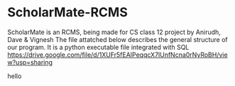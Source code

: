 # ScholarMate-RCMS
ScholarMate is an RCMS, being made for CS class 12 project by Anirudh, Dave & Vignesh
The file attatched below describes the general structure of our program. It is a python executable file integrated with SQL
https://drive.google.com/file/d/1XUFr5fEAIPeqqcX7lUnfNcna0rNyRoBH/view?usp=sharing

hello
